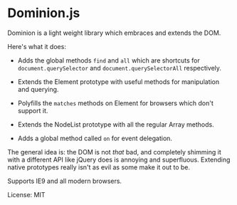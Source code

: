 # Dominion.js

Dominion is a light weight library which embraces and extends the DOM.

Here's what it does:

* Adds the global methods `find` and `all` which are shortcuts for
  `document.querySelector` and `document.querySelectorAll` respectively.

* Extends the Element prototype with useful methods for manipulation and
  querying.

* Polyfills the `matches` methods on Element for browsers which don't
  support it.

* Extends the NodeList prototype with all the regular Array methods.

* Adds a global method called `on` for event delegation.

The general idea is: the DOM is not *that* bad, and completely shimming it with
a different API like jQuery does is annoying and superfluous. Extending native
prototypes really isn't as evil as some make it out to be.

Supports IE9 and all modern browsers.

License: MIT
